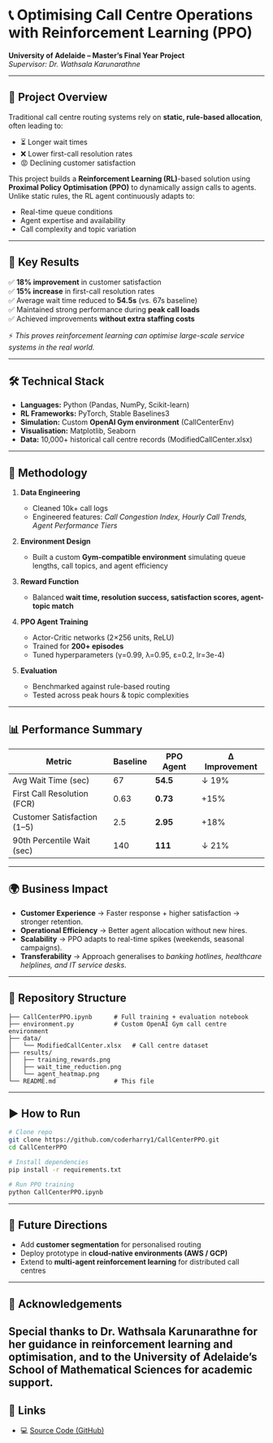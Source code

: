 # 📞 Optimising Call Centre Operations with Reinforcement Learning (PPO)

**University of Adelaide – Master’s Final Year Project**  
*Supervisor: Dr. Wathsala Karunarathne*  

---

## 🚀 Project Overview  

Traditional call centre routing systems rely on **static, rule-based allocation**, often leading to:  
- ⏳ Longer wait times  
- ❌ Lower first-call resolution rates  
- 😡 Declining customer satisfaction  

This project builds a **Reinforcement Learning (RL)**-based solution using **Proximal Policy Optimisation (PPO)** to dynamically assign calls to agents. Unlike static rules, the RL agent continuously adapts to:  
- Real-time queue conditions  
- Agent expertise and availability  
- Call complexity and topic variation  

---

## 🔑 Key Results  

✅ **18% improvement** in customer satisfaction  
✅ **15% increase** in first-call resolution rates  
✅ Average wait time reduced to **54.5s** (vs. 67s baseline)  
✅ Maintained strong performance during **peak call loads**  
✅ Achieved improvements **without extra staffing costs**  

⚡ *This proves reinforcement learning can optimise large-scale service systems in the real world.*  

---

## 🛠️ Technical Stack  

- **Languages:** Python (Pandas, NumPy, Scikit-learn)  
- **RL Frameworks:** PyTorch, Stable Baselines3  
- **Simulation:** Custom **OpenAI Gym environment** (CallCenterEnv)  
- **Visualisation:** Matplotlib, Seaborn  
- **Data:** 10,000+ historical call centre records (ModifiedCallCenter.xlsx)  

---

## 🧠 Methodology  

1. **Data Engineering**  
   - Cleaned 10k+ call logs  
   - Engineered features: *Call Congestion Index, Hourly Call Trends, Agent Performance Tiers*  

2. **Environment Design**  
   - Built a custom **Gym-compatible environment** simulating queue lengths, call topics, and agent efficiency  

3. **Reward Function**  
   - Balanced **wait time, resolution success, satisfaction scores, agent-topic match**  

4. **PPO Agent Training**  
   - Actor-Critic networks (2×256 units, ReLU)  
   - Trained for **200+ episodes**  
   - Tuned hyperparameters (γ=0.99, λ=0.95, ε=0.2, lr=3e-4)  

5. **Evaluation**  
   - Benchmarked against rule-based routing  
   - Tested across peak hours & topic complexities  

---

## 📊 Performance Summary  

| Metric                        | Baseline | PPO Agent | Δ Improvement |
|-------------------------------|----------|-----------|---------------|
| Avg Wait Time (sec)           | 67       | **54.5**  | ↓ 19% |
| First Call Resolution (FCR)   | 0.63     | **0.73**  | +15% |
| Customer Satisfaction (1–5)   | 2.5      | **2.95**  | +18% |
| 90th Percentile Wait (sec)    | 140      | **111**   | ↓ 21% |

---

## 🌍 Business Impact  

- **Customer Experience** → Faster response + higher satisfaction → stronger retention.  
- **Operational Efficiency** → Better agent allocation without new hires.  
- **Scalability** → PPO adapts to real-time spikes (weekends, seasonal campaigns).  
- **Transferability** → Approach generalises to *banking hotlines, healthcare helplines, and IT service desks*.  

---

## 📂 Repository Structure  

```
├── CallCenterPPO.ipynb      # Full training + evaluation notebook
├── environment.py           # Custom OpenAI Gym call centre environment
├── data/
│   └── ModifiedCallCenter.xlsx   # Call centre dataset
├── results/
│   ├── training_rewards.png
│   ├── wait_time_reduction.png
│   └── agent_heatmap.png
└── README.md                # This file
```

---

## ▶️ How to Run  

```bash
# Clone repo
git clone https://github.com/coderharry1/CallCenterPPO.git
cd CallCenterPPO

# Install dependencies
pip install -r requirements.txt

# Run PPO training
python CallCenterPPO.ipynb
```

---

## 📌 Future Directions  

- Add **customer segmentation** for personalised routing  
- Deploy prototype in **cloud-native environments (AWS / GCP)**  
- Extend to **multi-agent reinforcement learning** for distributed call centres  

---

## 🙏 Acknowledgements  

Special thanks to **Dr. Wathsala Karunarathne** for her guidance in reinforcement learning and optimisation, and to the University of Adelaide’s **School of Mathematical Sciences** for academic support.  
---

## 🔗 Links  
- 💻 [Source Code (GitHub)](https://github.com/coderharry1/CallCenterPPO/blob/main/CallCenterPPO.ipynb)  
